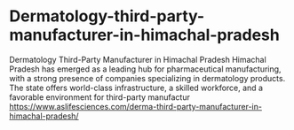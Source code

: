 # Dermatology-third-party-manufacturer-in-himachal-pradesh
Dermatology Third-Party Manufacturer in Himachal Pradesh  Himachal Pradesh has emerged as a leading hub for pharmaceutical manufacturing, with a strong presence of companies specializing in dermatology products. The state offers world-class infrastructure, a skilled workforce, and a favorable environment for third-party manufactur 
https://www.aslifesciences.com/derma-third-party-manufacturer-in-himachal-pradesh/
